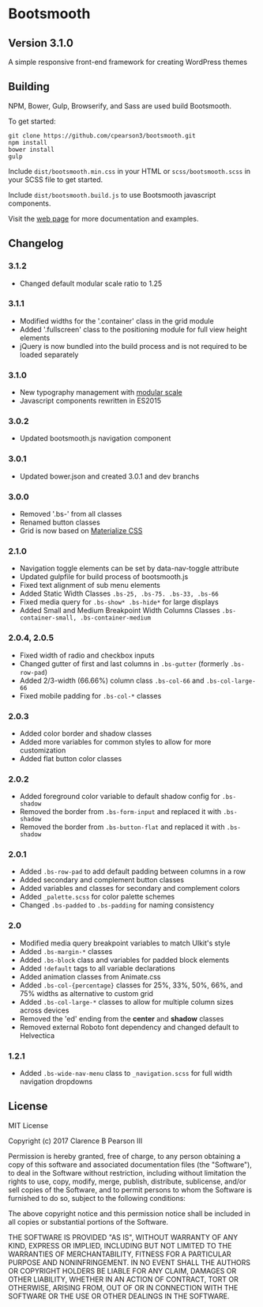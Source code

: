 # Bootsmooth
## Version 3.1.0

A simple responsive front-end framework for creating WordPress themes

## Building

NPM, Bower, Gulp, Browserify, and Sass are used build Bootsmooth.

To get started:

    git clone https://github.com/cpearson3/bootsmooth.git
    npm install
    bower install
    gulp

Include `dist/bootsmooth.min.css` in your HTML or `scss/bootsmooth.scss` in your SCSS file to get started.

Include `dist/bootsmooth.build.js` to use Bootsmooth javascript components.

Visit the [web page](http://www.bootsmooth.com) for more documentation and examples.

## Changelog

### 3.1.2
- Changed default modular scale ratio to 1.25

### 3.1.1
- Modified widths for the '.container' class in the grid module
- Added '.fullscreen' class to the positioning module for full view height elements
- jQuery is now bundled into the build process and is not required to be loaded separately

### 3.1.0
- New typography management with [modular scale](http://modularscale.com)
- Javascript components rewritten in ES2015

### 3.0.2
- Updated bootsmooth.js navigation component

### 3.0.1
- Updated bower.json and created 3.0.1 and dev branchs

### 3.0.0
- Removed '.bs-' from all classes
- Renamed button classes
- Grid is now based on [Materialize CSS](http://materializecss.com/grid.html)

### 2.1.0
- Navigation toggle elements can be set by data-nav-toggle attribute
- Updated gulpfile for build process of bootsmooth.js
- Fixed text alignment of sub menu elements 
- Added Static Width Classes `.bs-25, .bs-75. .bs-33, .bs-66`
- Fixed media query for `.bs-show* .bs-hide*` for large displays
- Added Small and Medium Breakpoint Width Columns Classes `.bs-container-small, .bs-container-medium` 

### 2.0.4, 2.0.5
- Fixed width of radio and checkbox inputs
- Changed gutter of first and last columns in `.bs-gutter` (formerly `.bs-row-pad`)
- Added 2/3-width (66.66%) column class `.bs-col-66` and `.bs-col-large-66`
- Fixed mobile padding for `.bs-col-*` classes

### 2.0.3
- Added color border and shadow classes
- Added more variables for common styles to allow for more customization
- Added flat button color classes

### 2.0.2
- Added foreground color variable to default shadow config for `.bs-shadow`
- Removed the border from `.bs-form-input` and replaced it with `.bs-shadow`
- Removed the border from `.bs-button-flat` and replaced it with `.bs-shadow`

### 2.0.1

- Added `.bs-row-pad` to add default padding between columns in a row
- Added secondary and complement button classes
- Added variables and classes for secondary and complement colors
- Added `_palette.scss` for color palette schemes 
- Changed `.bs-padded` to `.bs-padding` for naming consistency

### 2.0

- Modified media query breakpoint variables to match UIkit's style
- Added `.bs-margin-*` classes 
- Added `.bs-block` class and variables for padded block elements
- Added `!default` tags to all variable declarations
- Added animation classes from Animate.css
- Added `.bs-col-{percentage}` classes for 25%, 33%, 50%, 66%, and 75% widths as alternative to custom grid
- Added `.bs-col-large-*` classes to allow for multiple column sizes across devices
- Removed the 'ed' ending from the **center** and **shadow** classes
- Removed external Roboto font dependency and changed default to Helvectica


### 1.2.1

- Added `.bs-wide-nav-menu` class to `_navigation.scss` for full width navigation dropdowns

## License

MIT License

Copyright (c) 2017 Clarence B Pearson III

Permission is hereby granted, free of charge, to any person obtaining a copy
of this software and associated documentation files (the "Software"), to deal
in the Software without restriction, including without limitation the rights
to use, copy, modify, merge, publish, distribute, sublicense, and/or sell
copies of the Software, and to permit persons to whom the Software is
furnished to do so, subject to the following conditions:

The above copyright notice and this permission notice shall be included in all
copies or substantial portions of the Software.

THE SOFTWARE IS PROVIDED "AS IS", WITHOUT WARRANTY OF ANY KIND, EXPRESS OR
IMPLIED, INCLUDING BUT NOT LIMITED TO THE WARRANTIES OF MERCHANTABILITY,
FITNESS FOR A PARTICULAR PURPOSE AND NONINFRINGEMENT. IN NO EVENT SHALL THE
AUTHORS OR COPYRIGHT HOLDERS BE LIABLE FOR ANY CLAIM, DAMAGES OR OTHER
LIABILITY, WHETHER IN AN ACTION OF CONTRACT, TORT OR OTHERWISE, ARISING FROM,
OUT OF OR IN CONNECTION WITH THE SOFTWARE OR THE USE OR OTHER DEALINGS IN THE
SOFTWARE.